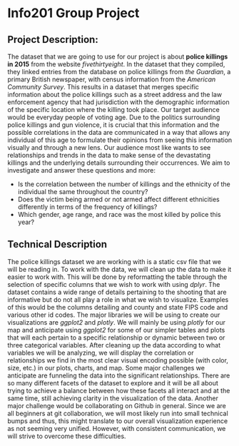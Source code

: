 # Info201 Group Project

## Project Description:
The dataset that we are going to use for our project is about **police killings in 2015** from the website _fivethirtyeight_. In the dataset that they compiled, they linked entries from the database on police killings from _the Guardian_, a primary British newspaper, with census information from the _American Community Survey_. This results in a dataset that merges specific information about the police killings such as a street address and the law enforcement agency that had jurisdiction with the demographic information of the specific location where the killing took place. Our target audience would be everyday people of voting age. Due to the politics surrounding police killings and gun violence, it is crucial that this information and the possible correlations in the data are communicated in a way that allows any individual of this age to formulate their opinions from seeing this information visually and through a new lens. Our audience most like wants to see relationships and trends in the data to make sense of the devastating killings and the underlying details surrounding their occurrences. We aim to investigate and answer these questions and more:
- Is the correlation between the number of killings and the ethnicity of the individual the same throughout the country?
- Does the victim being armed or not armed affect different ethnicities differently in terms of the frequency of killings?
- Which gender, age range, and race was the most killed by police this year?

## Technical Description
The police killings dataset we are working with is a static csv file that we will be reading in. To work with the data, we will clean up the data to make it easier to work with. This will be done by reformatting the table through the selection of specific columns that we wish to work with using _dplyr_. The dataset contains a wide range of details pertaining to the shooting that are informative but do not all play a role in what we wish to visualize. Examples of this would be the columns detailing and county and state FIPS code and various other id codes. The major libraries we will be using to create our visualizations are _ggplot2_ and _plotly_. We will mainly be using _plotly_ for our map and anticipate using _ggplot2_ for some of our simpler tables and plots that will each pertain to a specific relationship or dynamic between two or three categorical variables. After cleaning up the data according to what variables we will be analyzing, we will display the correlation or relationships we find in the most clear visual encoding possible (with color, size, etc.) in our plots, charts, and map. Some major challenges we anticipate are funneling the data into the significant relationships. There are so many different facets of the dataset to explore and it will be all about trying to achieve a balance between how these facets all interact and at the same time, still achieving clarity in the visualization of the data. Another major challenge would be collaborating on Github in general. Since we are all beginners at git collaboration, we will most likely run into small technical bumps and thus, this might translate to our overall visualization experience as not seeming very unified. However, with consistent communication, we will strive to overcome these difficulties.
